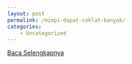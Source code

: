 ```yaml
---
layout: post
permalink: /mimpi-dapat-coklat-banyak/
categories:
    - Uncategorized
---
```


[Baca Selengkapnya](/01)